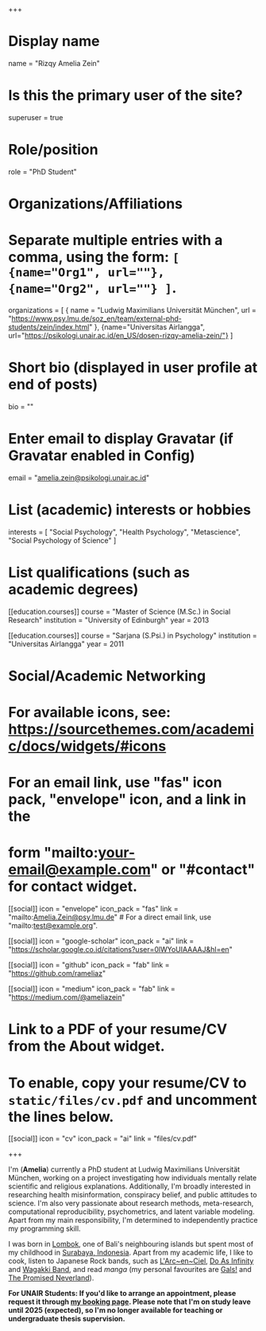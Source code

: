 +++
# Display name
name = "Rizqy Amelia Zein"

# Is this the primary user of the site?
superuser = true

# Role/position
role = "PhD Student"

# Organizations/Affiliations
#   Separate multiple entries with a comma, using the form: `[ {name="Org1", url=""}, {name="Org2", url=""} ]`.
organizations = [ { name = "Ludwig Maximilians Universität München", url = "https://www.psy.lmu.de/soz_en/team/external-phd-students/zein/index.html" }, {name="Universitas Airlangga", url="https://psikologi.unair.ac.id/en_US/dosen-rizqy-amelia-zein/"} ]

# Short bio (displayed in user profile at end of posts)
bio = ""

# Enter email to display Gravatar (if Gravatar enabled in Config)
email = "amelia.zein@psikologi.unair.ac.id"

# List (academic) interests or hobbies
interests = [
  "Social Psychology",
  "Health Psychology",
  "Metascience",
  "Social Psychology of Science"
]

# List qualifications (such as academic degrees)

[[education.courses]]
  course = "Master of Science (M.Sc.) in Social Research"
  institution = "University of Edinburgh"
  year = 2013

[[education.courses]]
  course = "Sarjana (S.Psi.) in Psychology"
  institution = "Universitas Airlangga"
  year = 2011

# Social/Academic Networking
# For available icons, see: https://sourcethemes.com/academic/docs/widgets/#icons
#   For an email link, use "fas" icon pack, "envelope" icon, and a link in the
#   form "mailto:your-email@example.com" or "#contact" for contact widget.

[[social]]
  icon = "envelope"
  icon_pack = "fas"
  link = "mailto:Amelia.Zein@psy.lmu.de"  # For a direct email link, use "mailto:test@example.org".

[[social]]
  icon = "google-scholar"
  icon_pack = "ai"
  link = "https://scholar.google.co.id/citations?user=0lWYoUIAAAAJ&hl=en"

[[social]]
  icon = "github"
  icon_pack = "fab"
  link = "https://github.com/rameliaz"
  
[[social]]
  icon = "medium"
  icon_pack = "fab"
  link = "https://medium.com/@ameliazein"


# Link to a PDF of your resume/CV from the About widget.
# To enable, copy your resume/CV to `static/files/cv.pdf` and uncomment the lines below.
 [[social]]
   icon = "cv"
   icon_pack = "ai"
   link = "files/cv.pdf"

+++

I'm (**Amelia**) currently a PhD student at Ludwig Maximilians Universität München, working on a project investigating how individuals mentally relate scientific and religious explanations. Additionally, I'm broadly interested in researching health misinformation, conspiracy belief, and public attitudes to science. I'm also very passionate about research methods, meta-research, computational reproducibility, psychometrics, and latent variable modeling. Apart from my main responsibility, I'm determined to independently practice my [<i class="fab fa-r-project"></i>](https://www.r-project.org) programming skill.  

I was born in [Lombok](https://en.wikipedia.org/wiki/Lombok), one of Bali's neighbouring islands but spent most of my childhood in [Surabaya, Indonesia](https://en.wikipedia.org/wiki/Surabaya). Apart from my academic life, I like to cook, listen to Japanese Rock bands, such as [L'Arc~en~Ciel](https://en.wikipedia.org/wiki/L%27Arc-en-Ciel), [Do As Infinity](https://en.wikipedia.org/wiki/Do_As_Infinity) and [Wagakki Band](https://en.wikipedia.org/wiki/Wagakki_Band), and read *manga* (my personal favourites are [Gals!](https://en.wikipedia.org/wiki/Gals!) and [The Promised Neverland](https://en.wikipedia.org/wiki/The_Promised_Neverland)).

**For UNAIR Students: If you'd like to arrange an appointment, please request it through [my booking page](https://calendly.com/ameliazein/calendar). Please note that I'm on study leave until 2025 (expected), so I'm no longer available for teaching or undergraduate thesis supervision.**
